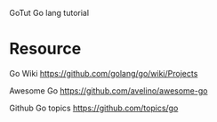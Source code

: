 GoTut
Go lang tutorial


# Resource
Go Wiki
https://github.com/golang/go/wiki/Projects

Awesome Go
https://github.com/avelino/awesome-go

Github Go topics
https://github.com/topics/go
